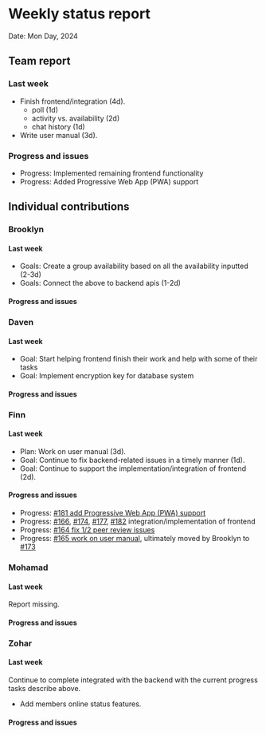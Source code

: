 # Weekly status report

Date: Mon Day, 2024

## Team report

### Last week

- Finish frontend/integration (4d).
  - poll (1d)
  - activity vs. availability (2d)
  - chat history (1d)
- Write user manual (3d).

### Progress and issues

- Progress: Implemented remaining frontend functionality
- Progress: Added Progressive Web App (PWA) support

## Individual contributions

### Brooklyn

#### Last week

- Goals: Create a group availability based on all the availability inputted (2-3d)
- Goals: Connect the above to backend apis (1-2d)

#### Progress and issues

<!--
What you did, what worked, what you learned, where you had trouble, and where you are stuck.
-->

### Daven

#### Last week

- Goal: Start helping frontend finish their work and help with some of their tasks
- Goal: Implement encryption key for database system

#### Progress and issues

<!--
What you did, what worked, what you learned, where you had trouble, and where you are stuck.
-->

### Finn

#### Last week

- Plan: Work on user manual (3d).
- Goal: Continue to fix backend-related issues in a timely manner (1d).
- Goal: Continue to support the implementation/integration of frontend (2d).

#### Progress and issues

- Progress: [#181 add Progressive Web App (PWA) support](https://github.com/cse403-lemmeknow/lemmeknow/pull/181)
- Progress: [#166](https://github.com/cse403-lemmeknow/lemmeknow/pull/166), [#174](https://github.com/cse403-lemmeknow/lemmeknow/pull/174), [#177](https://github.com/cse403-lemmeknow/lemmeknow/pull/177), [#182](https://github.com/cse403-lemmeknow/lemmeknow/pull/182) integration/implementation of frontend
- Progress: [#164 fix 1/2 peer review issues](https://github.com/cse403-lemmeknow/lemmeknow/pull/164)
- Progress: [#165 work on user manual](https://github.com/cse403-lemmeknow/lemmeknow/pull/165), ultimately moved by Brooklyn to [#173](https://github.com/cse403-lemmeknow/lemmeknow/pull/173)

### Mohamad

#### Last week

Report missing.

#### Progress and issues

<!--
What you did, what worked, what you learned, where you had trouble, and where you are stuck.
-->

### Zohar

#### Last week

Continue to complete integrated with the backend with the current progress tasks
describe above.
- Add members online status features.

#### Progress and issues

<!--
What you did, what worked, what you learned, where you had trouble, and where you are stuck.
-->